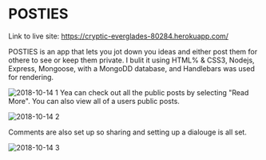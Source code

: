 # POSTIES

Link to live site: https://cryptic-everglades-80284.herokuapp.com/

POSTIES is an app that lets you jot down you ideas and either post them for othere to see or keep them private. I bulit it using HTML% & CSS3, Nodejs, Express, Mongoose, with a MongoDD database, and Handlebars was used for rendering. 

![2018-10-14 1](https://user-images.githubusercontent.com/37715269/46931764-5e462480-d001-11e8-951f-03d2a5d28891.png)
Yea can check out all the public posts by selecting "Read More". You can also view all of a users public posts.

![2018-10-14 2](https://user-images.githubusercontent.com/37715269/46931816-96e5fe00-d001-11e8-837f-69fd0a761e75.png)

Comments are also set up so sharing and setting up a dialouge is all set.

![2018-10-14 3](https://user-images.githubusercontent.com/37715269/46931832-b2510900-d001-11e8-9c90-e77624571017.png)
